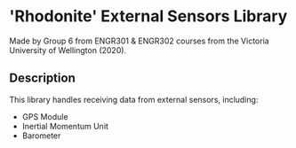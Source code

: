 # 'Rhodonite' External Sensors Library

Made by Group 6 from ENGR301 & ENGR302 courses from the Victoria University of Wellington (2020). 

## Description
This library handles receiving data from external sensors, including:
* GPS Module
* Inertial Momentum Unit
* Barometer